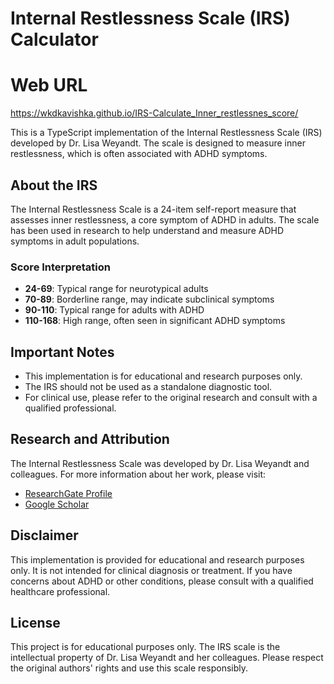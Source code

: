 # Internal Restlessness Scale (IRS) Calculator

# Web URL

https://wkdkavishka.github.io/IRS-Calculate_Inner_restlessnes_score/

This is a TypeScript implementation of the Internal Restlessness Scale (IRS) developed by Dr. Lisa Weyandt. The scale is designed to measure inner restlessness, which is often associated with ADHD symptoms.

## About the IRS

The Internal Restlessness Scale is a 24-item self-report measure that assesses inner restlessness, a core symptom of ADHD in adults. The scale has been used in research to help understand and measure ADHD symptoms in adult populations.

### Score Interpretation

- **24-69**: Typical range for neurotypical adults
- **70-89**: Borderline range, may indicate subclinical symptoms
- **90-110**: Typical range for adults with ADHD
- **110-168**: High range, often seen in significant ADHD symptoms

## Important Notes

- This implementation is for educational and research purposes only.
- The IRS should not be used as a standalone diagnostic tool.
- For clinical use, please refer to the original research and consult with a qualified professional.

## Research and Attribution

The Internal Restlessness Scale was developed by Dr. Lisa Weyandt and colleagues. For more information about her work, please visit:

- [ResearchGate Profile](https://www.researchgate.net/profile/Lisa-Weyandt-2)
- [Google Scholar](https://scholar.google.com/citations?user=qI1AiJ0AAAAJ&hl=en)

## Disclaimer

This implementation is provided for educational and research purposes only. It is not intended for clinical diagnosis or treatment. If you have concerns about ADHD or other conditions, please consult with a qualified healthcare professional.

## License

This project is for educational purposes only. The IRS scale is the intellectual property of Dr. Lisa Weyandt and her colleagues. Please respect the original authors' rights and use this scale responsibly.
